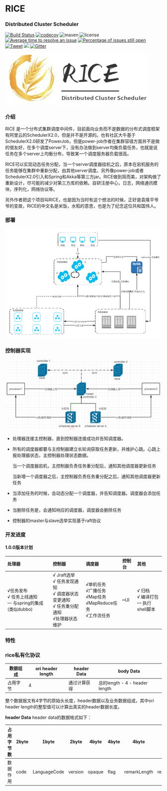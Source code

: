 # RICE
### Distributed Cluster Scheduler
[![Build Status](https://travis-ci.org/apache/incubator-dubbo.svg?branch=master)](https://travis-ci.org/apache/incubator-dubbo)
[![codecov](https://codecov.io/gh/apache/incubator-dubbo/branch/master/graph/badge.svg)](https://codecov.io/gh/apache/incubator-dubbo)
![maven](https://img.shields.io/maven-central/v/org.apache.dubbo/dubbo.svg)
![license](https://img.shields.io/github/license/alibaba/dubbo.svg)
[![Average time to resolve an issue](http://isitmaintained.com/badge/resolution/apache/incubator-dubbo.svg)](http://isitmaintained.com/project/apache/incubator-dubbo "Average time to resolve an issue")
[![Percentage of issues still open](http://isitmaintained.com/badge/open/apache/incubator-dubbo.svg)](http://isitmaintained.com/project/apache/incubator-dubbo "Percentage of issues still open")
[![Tweet](https://img.shields.io/twitter/url/http/shields.io.svg?style=social)](https://twitter.com/intent/tweet?text=Apache%20Dubbo%20(incubating)%20is%20a%20high-performance%2C%20java%20based%2C%20open%20source%20RPC%20framework.&url=http://dubbo.incubator.apache.org/&via=ApacheDubbo&hashtags=rpc,java,dubbo,micro-service)
[![](https://img.shields.io/twitter/follow/ApacheDubbo.svg?label=Follow&style=social&logoWidth=0)](https://twitter.com/intent/follow?screen_name=ApacheDubbo)
[![Gitter](https://badges.gitter.im/alibaba/dubbo.svg)](https://gitter.im/alibaba/dubbo?utm_source=badge&utm_medium=badge&utm_campaign=pr-badge)

![rice_logo](https://github.com/gaojiayi/RICE/blob/master/doc/rice_logo.jpg)

### 介绍
RICE 是一个分布式集群调度中间件，目前面向业务而不是数据的分布式调度框架有阿里云的SchedulerX2.0，但是并不是开源的。也有社区大牛基于SchedulerX2.0研发了PowerJob，但是power-job作者在集群容错方面并不是做的很友好，在多个调度server下，没有办法做到server均衡负载任务，也就是说任务在多个server上均衡分布，导致某一个调度服务器负载很高。

RICE可以实现动态任务分配，当一个server调度器挂机之后，原本在宕机服务的任务能够在集群中重新分配，由其他server调度。另外像power-job或者SchedulerX2.0引入和Spring和Akka等第三方jar。RICE做到简而美，对架构做了重新设计，尽可能的减少对第三方库的依赖。自研注册中心，日志，网络通讯模块，序列化，网络协议等。

另外作者把这个项目叫RICE，也是因为当时有这个想法的时候，正好是袁隆平爷爷的变故，RICE的中文名是米饭，水稻的意思，也是为了纪念这位共和国伟人。

### 部署
![rice_deploy](https://github.com/gaojiayi/RICE/blob/master/doc/rice_deploy.png)

### 控制器实现
![rice_deploy](https://github.com/gaojiayi/RICE/blob/master/doc/rice_controller.png)
* 处理器连接主控制器，直到控制器连接成功并告知调度器。

* 所有的调度器都要与主控制器建立长轮询获取任务更新，并维护心跳。心跳上报处理器状态，主控制器处理状态数据。

  当一个调度器宕机，主控制器负责任务重分配后，通知其他调度器更新任务

  当新增一个调度器之后，主控制器负责任务重分配之后，通知其他调度器更新任务

* 当添加任务的时候，会动态分配一个调度器，并告知调度器。调度器会添加任务

* 当删除任务是，会通知响应的调度器，调度器会删除任务

* 控制器的master与slave选举实现基于raft协议

### 开发进度
#### 1.0.0版本计划
| **处理器**  | **控制器**  | **调度器**  | **控制台**  |**其他**   |
| :------------ | :------------ | :------------ | :------------ | :------------ |
| √任务发布 </br>√ 任务上线通知 </br>┅ 与spring的集成(类似dubbo)                                                                                                                                                                                                                                                                                             |√ Jraft选举 </br> √ 任务发现通知 </br> √  调度器状态变更通知 </br> √  任务重分配通知</br>√处理器状态维护</br>                                                                                                                                                                                                                         | √单机任务</br>√广播任务</br>√Map任务</br>√MapReduce任务</br>√工作流任务</br>                                                                                                                                             | ┅UI</br>     |  √ 归档 </br>  √ 编译打包</br>  ┅ 执行shell脚本   |      |




### 特性


### rice私有化协议
|  数据组成 |  ori header length  | header Data   |   body Data |
| ------------ | ------------ | ------------ | ------------ |
| 占用字节  | 4  |  通过计算获得 |  总的length - 4 - header length | |

整个数据报文有4字节的原始头长度，header数据以及业务数据组成，其中ori header length的整型值可以计算出真实的header数据长度。

**header Data**
header data的数据格式如下：

|  占用字节数 |  2byte | 1byte |   2byte | 4byte  | 4byte | 4byte  | 未知 byte  | 4byte | 未知 byte |
| ------------ | ------------ | ------------ | ------------ | ------------ | ------------ | ------------ | ------------ | ------------ | ------------ |
| 数据作用  | code | LanguageCode |   version | opaque  | flag | remarkLength  | remarkContent  | extFieldsLength | ExtFields |










